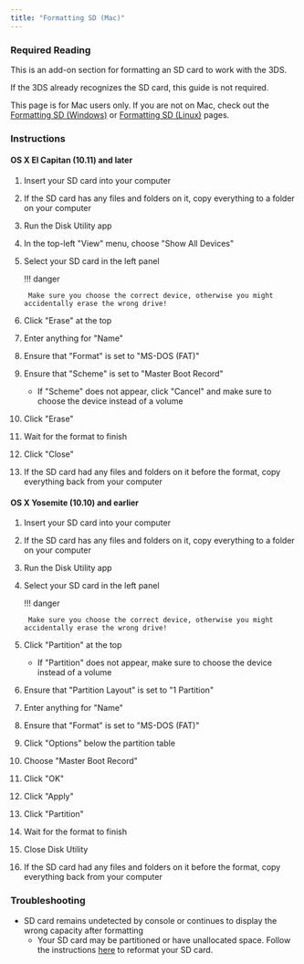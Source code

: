 ```yaml
---
title: "Formatting SD (Mac)"
---
```


### Required Reading

This is an add-on section for formatting an SD card to work with the 3DS.

If the 3DS already recognizes the SD card, this guide is not required.

This page is for Mac users only. If you are not on Mac, check out the [Formatting SD (Windows)](formatting-sd-(windows)) or [Formatting SD (Linux)](formatting-sd-(linux)) pages.

### Instructions

#### OS X El Capitan (10.11) and later

1. Insert your SD card into your computer
1. If the SD card has any files and folders on it, copy everything to a folder on your computer
1. Run the Disk Utility app
1. In the top-left "View" menu, choose "Show All Devices"
1. Select your SD card in the left panel

    !!! danger

        Make sure you choose the correct device, otherwise you might accidentally erase the wrong drive!
    
1. Click "Erase" at the top
1. Enter anything for "Name"
1. Ensure that "Format" is set to "MS-DOS (FAT)"
1. Ensure that "Scheme" is set to "Master Boot Record"
    + If "Scheme" does not appear, click "Cancel" and make sure to choose the device instead of a volume
1. Click "Erase"
1. Wait for the format to finish
1. Click "Close"
1. If the SD card had any files and folders on it before the format, copy everything back from your computer

#### OS X Yosemite (10.10) and earlier

1. Insert your SD card into your computer
1. If the SD card has any files and folders on it, copy everything to a folder on your computer
1. Run the Disk Utility app
1. Select your SD card in the left panel

    !!! danger

        Make sure you choose the correct device, otherwise you might accidentally erase the wrong drive!

1. Click "Partition" at the top
    + If "Partition" does not appear, make sure to choose the device instead of a volume
1. Ensure that "Partition Layout" is set to "1 Partition"
1. Enter anything for "Name"
1. Ensure that "Format" is set to "MS-DOS (FAT)"
1. Click "Options" below the partition table
1. Choose "Master Boot Record"
1. Click "OK"
1. Click "Apply"
1. Click "Partition"
1. Wait for the format to finish
1. Close Disk Utility
1. If the SD card had any files and folders on it before the format, copy everything back from your computer

### Troubleshooting

* SD card remains undetected by console or continues to display the wrong capacity after formatting
    + Your SD card may be partitioned or have unallocated space. Follow the instructions [here](https://wiki.hacks.guide/wiki/SD_Clean/Mac) to reformat your SD card.